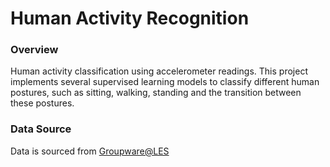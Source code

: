 # Human Activity Recognition
### Overview
Human activity classification using accelerometer readings. 
This project implements several supervised learning models to classify different human postures,
such as sitting, walking, standing and the transition between these postures.

### Data Source
Data is sourced from [Groupware@LES](groupware.les.inf.puc-rio.br/har#dataset)
